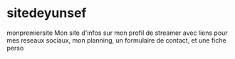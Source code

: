 # sitedeyunsef
monpremiersite
Mon site d'infos sur mon profil de streamer avec liens pour mes reseaux sociaux, mon planning, un formulaire de contact, et une fiche perso
